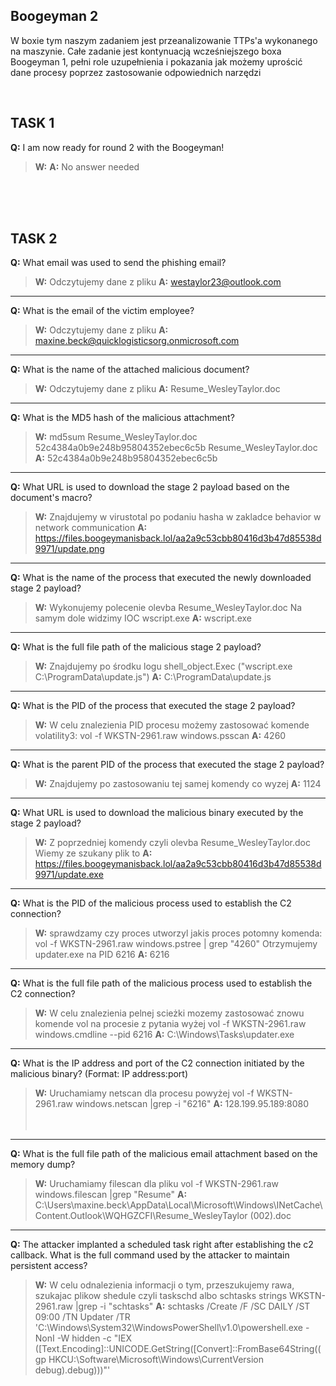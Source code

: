 **Boogeyman 2**
---

W boxie tym naszym zadaniem jest przeanalizowanie TTPs'a wykonanego na maszynie.
Całe zadanie jest kontynuacją wcześniejszego boxa Boogeyman 1,
pełni role uzupełnienia i pokazania jak możemy uprościć dane
procesy poprzez zastosowanie odpowiednich narzędzi

<br>

**TASK 1**
---
**Q:** I am now ready for round 2 with the Boogeyman! <br>
>**W:** 
**A:** No answer needed

<br><br><br>

**TASK 2** 
---
**Q:** What email was used to send the phishing email? <br>
>**W:** Odczytujemy dane z pliku
**A:** westaylor23@outlook.com

---

**Q:** What is the email of the victim employee? <br>
>**W:** Odczytujemy dane z pliku
**A:** maxine.beck@quicklogisticsorg.onmicrosoft.com <br>

---

**Q:** What is the name of the attached malicious document? <br>
>**W:** Odczytujemy dane z pliku
**A:** Resume_WesleyTaylor.doc <br>

---

**Q:** What is the MD5 hash of the malicious attachment? <br>
>**W:** md5sum Resume_WesleyTaylor.doc
52c4384a0b9e248b95804352ebec6c5b  Resume_WesleyTaylor.doc
**A:** 52c4384a0b9e248b95804352ebec6c5b <br>

---

**Q:** What URL is used to download the stage 2 payload based on the document's macro? <br>
>**W:** Znajdujemy w virustotal po podaniu hasha w zakladce behavior w network communication
**A:** https://files.boogeymanisback.lol/aa2a9c53cbb80416d3b47d85538d9971/update.png <br>

---

**Q:** What is the name of the process that executed the newly downloaded stage 2 payload? <br>
>**W:** Wykonujemy polecenie olevba Resume_WesleyTaylor.doc
Na samym dole widzimy IOC wscript.exe
**A:** wscript.exe <br>

---

**Q:** What is the full file path of the malicious stage 2 payload? <br>
>**W:** Znajdujemy po środku logu shell_object.Exec ("wscript.exe C:\ProgramData\update.js")
**A:** C:\ProgramData\update.js <br>

---


**Q:** What is the PID of the process that executed the stage 2 payload? <br>
>**W:** W celu znalezienia PID procesu możemy zastosować komende volatility3:
vol -f WKSTN-2961.raw windows.psscan
**A:** 4260<br>
---

**Q:** What is the parent PID of the process that executed the stage 2 payload? <br>
>**W:** Znajdujemy po zastosowaniu tej samej komendy co wyzej
**A:** 1124 <br>
---

**Q:** What URL is used to download the malicious binary executed by the stage 2 payload? <br>
>**W:** Z poprzedniej komendy czyli olevba Resume_WesleyTaylor.doc 
Wiemy ze szukany plik to
**A:** https://files.boogeymanisback.lol/aa2a9c53cbb80416d3b47d85538d9971/update.exe <br>

---

**Q:** What is the PID of the malicious process used to establish the C2 connection? <br>
>**W:** sprawdzamy czy proces utworzyl jakis proces potomny komenda:
vol -f WKSTN-2961.raw windows.pstree | grep "4260"
Otrzymujemy updater.exe na PID 6216
**A:** 6216 <br>

---

**Q:** What is the full file path of the malicious process used to establish the C2 connection? <br>
>**W:** W celu znalezienia pelnej scieżki mozemy zastosować znowu komende vol na procesie z pytania wyżej
vol -f WKSTN-2961.raw windows.cmdline --pid 6216
**A:** C:\Windows\Tasks\updater.exe <br>

---

**Q:** What is the IP address and port of the C2 connection initiated by the malicious binary? (Format: IP address:port) <br>
>**W:** Uruchamiamy netscan dla procesu powyżej
vol -f WKSTN-2961.raw windows.netscan |grep -i "6216"
**A:** 128.199.95.189:8080 <br><br><br>

---

**Q:** What is the full file path of the malicious email attachment based on the memory dump? <br>
>**W:** Uruchamiamy filescan dla pliku 
vol -f WKSTN-2961.raw windows.filescan |grep "Resume"
**A:** C:\Users\maxine.beck\AppData\Local\Microsoft\Windows\INetCache\Content.Outlook\WQHGZCFI\Resume_WesleyTaylor (002).doc <br>

---

**Q:** The attacker implanted a scheduled task right after establishing the c2 callback. What is the full command used by the attacker to maintain persistent access? <br>
>**W:** W celu odnalezienia informacji o tym, przeszukujemy rawa, szukajac plikow shedule czyli taskschd albo schtasks
strings  WKSTN-2961.raw |grep -i "schtasks"
**A:** schtasks /Create /F /SC DAILY /ST 09:00 /TN Updater /TR 'C:\Windows\System32\WindowsPowerShell\v1.0\powershell.exe -NonI -W hidden -c \"IEX ([Text.Encoding]::UNICODE.GetString([Convert]::FromBase64String((gp HKCU:\Software\Microsoft\Windows\CurrentVersion debug).debug)))\"' <br>